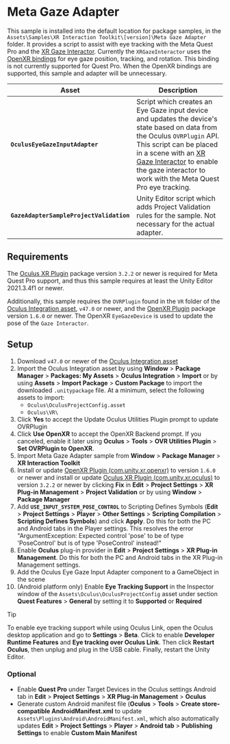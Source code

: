 # Meta Gaze Adapter

This sample is installed into the default location for package samples, in the `Assets\Samples\XR Interaction Toolkit\[version]\Meta Gaze Adapter` folder. It provides a script to assist with eye tracking with the Meta Quest Pro and the [XR Gaze Interactor](xr-gaze-interactor.md).
Currently the `XRGazeInteractor` uses the [OpenXR bindings](https://docs.unity3d.com/Packages/com.unity.xr.openxr@latest/index.html?subfolder=/manual/features/eyegazeinteraction.html) for eye gaze position, tracking, and rotation. This binding is not currently supported for Quest Pro. When the OpenXR bindings are supported, this sample and adapter will be unnecessary.

|**Asset**| **Description**|
|---|---|
|**`OculusEyeGazeInputAdapter`**|Script which creates an Eye Gaze input device and updates the device's state based on data from the Oculus `OVRPlugin` API. This script can be placed in a scene with an [XR Gaze Interactor](xr-gaze-interactor.md) to enable the gaze interactor to work with the Meta Quest Pro eye tracking.|
|**`GazeAdapterSampleProjectValidation`**|Unity Editor script which adds Project Validation rules for the sample. Not necessary for the actual adapter.|

## Requirements

The [Oculus XR Plugin](https://docs.unity3d.com/Manual/com.unity.xr.oculus.html) package version `3.2.2` or newer is required for Meta Quest Pro support, and thus this sample requires at least the Unity Editor 2021.3.4f1 or newer.

Additionally, this sample requires the `OVRPlugin` found in the `VR` folder of the [Oculus Integration asset](https://developer.oculus.com/downloads/package/unity-integration/),
`v47.0` or newer, and the [OpenXR Plugin](https://docs.unity3d.com/Packages/com.unity.xr.openxr@latest/) package version `1.6.0` or newer. The OpenXR `EyeGazeDevice` is used to update the pose of the `Gaze Interactor`.

## Setup

1. Download `v47.0` or newer of the [Oculus Integration asset](https://assetstore.unity.com/packages/tools/integration/oculus-integration-82022)
2. Import the Oculus Integration asset by using **Window** &gt; **Package Manager** &gt; **Packages: My Assets** &gt; **Oculus Integration** &gt; **Import** or by using **Assets** &gt; **Import Package** &gt; **Custom Package** to import the downloaded `.unitypackage` file. At a minimum, select the following assets to import:
    - `Oculus\OculusProjectConfig.asset`
    - `Oculus\VR\`
3. Click **Yes** to accept the Update Oculus Utilities Plugin prompt to update OVRPlugin
4. Click **Use OpenXR** to accept the OpenXR Backend prompt. If you canceled, enable it later using **Oculus** &gt; **Tools** &gt; **OVR Utilities Plugin** &gt; **Set OVRPlugin to OpenXR**.
5. Import Meta Gaze Adapter sample from **Window** &gt; **Package Manager** &gt; **XR Interaction Toolkit**
6. Install or update [OpenXR Plugin (com.unity.xr.openxr)](https://docs.unity3d.com/Manual/com.unity.xr.openxr.html) to version `1.6.0` or newer and install or update [Oculus XR Plugin (com.unity.xr.oculus)](https://docs.unity3d.com/Manual/com.unity.xr.oculus.html) to version `3.2.2` or newer by clicking **Fix** in **Edit** &gt; **Project Settings** &gt; **XR Plug-in Management** &gt; **Project Validation** or by using **Window** &gt; **Package Manager**
7. Add **`USE_INPUT_SYSTEM_POSE_CONTROL`** to Scripting Defines Symbols (**Edit** &gt; **Project Settings** &gt; **Player** &gt; **Other Settings** &gt; **Scripting Compilation** &gt; **Scripting Defines Symbols**) and click **Apply**. Do this for both the PC and Android tabs in the Player settings. This resolves the error "ArgumentException: Expected control 'pose' to be of type 'PoseControl' but is of type 'PoseControl' instead!"
8. Enable **Oculus** plug-in provider in **Edit** &gt; **Project Settings** &gt; **XR Plug-in Management**. Do this for both the PC and Android tabs in the XR Plug-in Management settings.
9. Add the Oculus Eye Gaze Input Adapter component to a GameObject in the scene
10. (Android platform only) Enable **Eye Tracking Support** in the Inspector window of the `Assets\Oculus\OculusProjectConfig` asset under section **Quest Features** &gt; **General** by setting it to **Supported** or **Required**

> [!TIP]
> To enable eye tracking support while using Oculus Link, open the Oculus desktop application and go to **Settings** &gt; **Beta**. Click to enable **Developer Runtime Features** and **Eye tracking over Oculus Link**. Then click **Restart Oculus**, then unplug and plug in the USB cable. Finally, restart the Unity Editor.

### Optional

- Enable **Quest Pro** under Target Devices in the Oculus settings Android tab in **Edit** &gt; **Project Settings** &gt; **XR Plug-in Management** &gt; **Oculus**
- Generate custom Android manifest file (**Oculus** &gt; **Tools** &gt; **Create store-compatible AndroidManifest.xml** to update `Assets\Plugins\Android\AndroidManifest.xml`, which also automatically updates **Edit** &gt; **Project Settings** &gt; **Player** &gt; **Android tab** &gt; **Publishing Settings** to enable **Custom Main Manifest**
